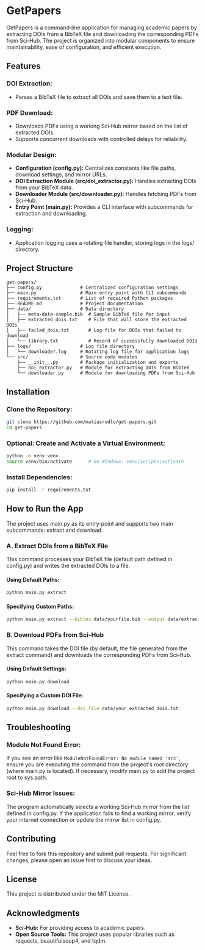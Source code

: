 # GetPapers

GetPapers is a command‑line application for managing academic papers by extracting DOIs from a BibTeX file and downloading the corresponding PDFs from Sci‑Hub. The project is organized into modular components to ensure maintainability, ease of configuration, and efficient execution.

## Features

### DOI Extraction:

- Parses a BibTeX file to extract all DOIs and save them to a text file.

### PDF Download:

- Downloads PDFs using a working Sci‑Hub mirror based on the list of extracted DOIs.
- Supports concurrent downloads with controlled delays for reliability.

### Modular Design:

- **Configuration (config.py):** Centralizes constants like file paths, download settings, and mirror URLs.
- **DOI Extraction Module (src/doi_extractor.py):** Handles extracting DOIs from your BibTeX data.
- **Downloader Module (src/downloader.py):** Handles fetching PDFs from Sci‑Hub.
- **Entry Point (main.py):** Provides a CLI interface with subcommands for extraction and downloading.

### Logging:

- Application logging uses a rotating file handler, storing logs in the logs/ directory.

## Project Structure

```
get-papers/
├── config.py              # Centralized configuration settings
├── main.py                # Main entry point with CLI subcommands
├── requirements.txt       # List of required Python packages
├── README.md              # Project documentation
├── data/                  # Data directory
│   ├── meta-data-sample.bib  # Sample BibTeX file for input
│   ├── extracted_dois.txt    # File that will store the extracted DOIs
│   ├── failed_dois.txt       # Log file for DOIs that failed to download
│   └── library.txt           # Record of successfully downloaded DOIs
├── logs/                  # Log file directory
│   └── downloader.log     # Rotating log file for application logs
└── src/                   # Source code modules
    ├── __init__.py        # Package initialization and exports
    ├── doi_extractor.py   # Module for extracting DOIs from BibTeX
    └── downloader.py      # Module for downloading PDFs from Sci-Hub
```

## Installation

### Clone the Repository:

```bash
git clone https://github.com/matiasrodlo/get-papers.git
cd get-papers
```

### Optional: Create and Activate a Virtual Environment:

```bash
python -m venv venv
source venv/bin/activate      # On Windows: venv\Scripts\activate
```

### Install Dependencies:

```bash
pip install -r requirements.txt
```

## How to Run the App

The project uses main.py as its entry‑point and supports two main subcommands: extract and download.

### A. Extract DOIs from a BibTeX File

This command processes your BibTeX file (default path defined in config.py) and writes the extracted DOIs to a file.

#### Using Default Paths:

```bash
python main.py extract
```

#### Specifying Custom Paths:

```bash
python main.py extract --bibtex data/yourfile.bib --output data/extracted_dois.txt
```

### B. Download PDFs from Sci‑Hub

This command takes the DOI file (by default, the file generated from the extract command) and downloads the corresponding PDFs from Sci‑Hub.

#### Using Default Settings:

```bash
python main.py download
```

#### Specifying a Custom DOI File:

```bash
python main.py download --doi_file data/your_extracted_dois.txt
```

## Troubleshooting

### Module Not Found Error:

If you see an error like `ModuleNotFoundError: No module named 'src'`, ensure you are executing the command from the project's root directory (where main.py is located). If necessary, modify main.py to add the project root to sys.path.

### Sci-Hub Mirror Issues:

The program automatically selects a working Sci‑Hub mirror from the list defined in config.py. If the application fails to find a working mirror, verify your internet connection or update the mirror list in config.py.

## Contributing

Feel free to fork this repository and submit pull requests. For significant changes, please open an issue first to discuss your ideas.

## License

This project is distributed under the MIT License.

## Acknowledgments

- **Sci‑Hub:** For providing access to academic papers.
- **Open Source Tools:** This project uses popular libraries such as requests, beautifulsoup4, and tqdm.
